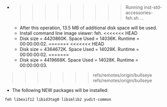 * >>>>>>>>> Running inst-std-accessories-feh.sh ...
  * After this operation, 13.5 MB of additional disk space will be used.
  * Install command line image viewer: feh.
<<<<<<< HEAD
  * Disk size = 4420860K. Space Used = 14036K. Runtime = 00:00:00:02.
=======
<<<<<<< HEAD
  * Disk size = 4364672K. Space Used = 14028K. Runtime = 00:00:00:02.
=======
  * Disk size = 4419668K. Space Used = 14028K. Runtime = 00:00:00:03.
>>>>>>> refs/remotes/origin/bullseye
>>>>>>> refs/remotes/origin/bullseye
  * The following NEW packages will be installed:
  ```bash
feh libexif12 libid3tag0 libimlib2 yudit-common
  ```

